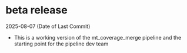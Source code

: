# beta release
2025-08-07 (Date of Last Commit)

* This is a working version of the mt_coverage_merge pipeline and the starting point for the pipeline dev team
